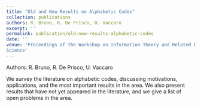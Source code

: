 ```yaml
---
title: "Old and New Results on Alphabetic Codes"
collection: publications
authors: R. Bruno, R. De Prisco, U. Vaccaro
excerpt: ''
permalink: publication/old-new-results-alphabetic-codes
date: ''
venue: 'Proceedings of the Workshop on Information Theory and Related Fields, Lectures Notes in Computer
Science'
---
```

Authors: R. Bruno, R. De Prisco, U. Vaccaro

We survey the literature on alphabetic codes, discussing motivations, applications, and the most important results in the area. We
also present results that have not yet appeared in the literature, and we give a list of open problems in the area.
